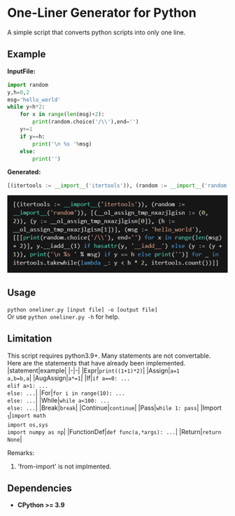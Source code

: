 # One-Liner Generator for Python

A simple script that converts python scripts into only one line. 

## Example
**InputFile:**
```python
import random
y,h=0,2
msg='hello_world'
while y<h*2:
    for x in range(len(msg)+2):
        print(random.choice('/\\'),end='')
    y+=1
    if y==h:
        print('\n %s '%msg)
    else:
        print('')
```
**Generated:**
```python
[(itertools := __import__('itertools')), (random := __import__('random')), [(__ol_assign_tmp_nxazjlgisn := (0, 2)), (y := __ol_assign_tmp_nxazjlgisn[0]), (h := __ol_assign_tmp_nxazjlgisn[1])], (msg := 'hello_world'), [[[print(random.choice('/\\'), end='') for x in range(len(msg) + 2)], y.__iadd__(1) if hasattr(y, '__iadd__') else (y := (y + 1)), print('\n %s ' % msg) if y == h else print('')] for _ in itertools.takewhile(lambda _: y < h * 2, itertools.count())]]
```
![](img/2023-03-12-15-50-25.png)

## Usage
`python oneliner.py [input file] -o [output file]`  
Or use `python oneliner.py -h` for help.

## Limitation
This script requires python3.9+. Many statements are not convertable.  
Here are the statements that have already been implemented.
|statement|example|
|-|-|
|Expr|`print((1+1)*2)`|
|Assign|`a=1`<br>`a,b=b,a`|
|AugAssign|`a*=1`|
|If|`if a==0: ...`<br>`elif a>1: ...`<br>`else: ...`|
|For|`for i in range(10): ...`<br>`else: ...`|
|While|`while a<100: ...`<br>`else: ...`|
|Break|`break`|
|Continue|`continue`|
|Pass|`while 1: pass`|
|Import<sub> 1</sub>|`import math`<br> `import os,sys`<br>`import numpy as np`|
|FunctionDef|`def func(a,*args): ...`|
|Return|`return None`|

Remarks:
1. 'from-import' is not implmented.

## Dependencies
- **CPython >= 3.9**